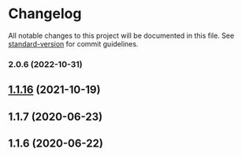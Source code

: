 # Changelog

All notable changes to this project will be documented in this file. See [standard-version](https://github.com/conventional-changelog/standard-version) for commit guidelines.

### 2.0.6 (2022-10-31)

## [1.1.16](https://github.com/EliteScientist/SharedRequirePlugin/compare/v1.1.15...v1.1.16) (2021-10-19)



## 1.1.7 (2020-06-23)



## 1.1.6 (2020-06-22)
